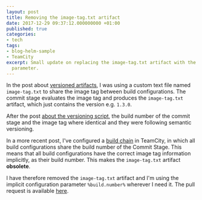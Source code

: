 ```yaml
---
layout: post
title: Removing the image-tag.txt artifact
date: 2017-12-29 09:37:12.000000000 +01:00
published: true
categories:
- tech
tags:
- blog-helm-sample
- TeamCity
excerpt: Small update on replacing the image-tag.txt artifact with the implicit build.number
  parameter.
---
```


In the post about <a href="{{ site.baseurl }}/2017/12/02/cd-with-helm-part-5-versioned-artifacts.html">versioned artifacts</a>, I was using a custom text file named <code>image-tag.txt</code> to share the image tag between build configurations. The commit stage evaluates the image tag and produces the <code>image-tag.txt</code> artifact, which just contains the version e.g. <code>1.3.0</code>.

After the post <a href="{{ site.baseurl }}/2017/12/20/one-script-to-version-all.html">about the versioning script</a>, the build number of the commit stage and the image tag where identical and they were following semantic versioning.

In a more recent post, I've configured a <a href="{{ site.baseurl }}/2017/12/27/build-chains-in-teamcity.html">build chain</a> in TeamCity, in which all build configurations share the build number of the Commit Stage. This means that all build configurations have the correct image tag information implicitly, as their build number. This makes the <code>image-tag.txt</code> artifact <strong>obsolete</strong>.

I have therefore removed the <code>image-tag.txt</code> artifact and I'm using the implicit configuration parameter <code>%build.number%</code> wherever I need it. The pull request is available <a href="https://github.com/ngeor/blog-helm/pull/8/files">here</a>.
